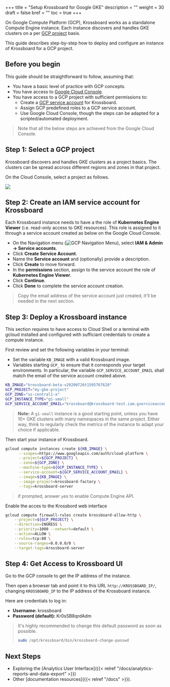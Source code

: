 +++
title = "Setup Krossboard for Google GKE"
description = ""
weight = 30
draft = false
bref = ""
toc = true 
+++

On Google Compute Platform (GCP), Krossboard works as a standalone Compute Engine instance.
Each instance discovers and handles GKE clusters on a per [GCP project](https://cloud.google.com/resource-manager/docs/creating-managing-projects) basis. 

This guide describes step-by-step how to deploy and configure an instance of Krossboard for a GCP project. 

## Before you begin
This guide should be straightforward to follow, assuming that:

* You have a basic level of practice with GCP concepts.
* You have access to [Google Cloud Console](https://console.cloud.google.com/).
* You have access to a GCP project with sufficient permissions to:
  * Create a [GCP service account](https://cloud.google.com/iam/docs/understanding-service-accounts) for Krossboard.
  * Assign GCP predefined roles to a GCP service account.
  * Use Google Cloud Console, though the steps can be adapted for a scripted/automated deployment.

> Note that all the below steps are achieved from the Google Cloud Console.

## Step 1: Select a GCP project
Krossboard discovers and handles GKE clusters as a project basics. The clusters can be spread accross different regions and zones in that project.

 On the Cloud Console, select a project as follows.

 ![](/images/docs/gcp-select-project.png)


## Step 2: Create an IAM service account for Krossboard
Each Krossboard instance needs to have a the role of **Kubernetes Engine Viewer** (i.e. read-only access to GKE resources).
This role is assigned to it through a service account created as below on the Google Cloud Console.

* On the Navigation menu (![GCP Navigation Menu](/images/docs/gcp-nagivation-menu.png)), select **IAM & Admin -> Service accounts**.
* Click **Create Service Account**.
* Name the **Service account** and (optionally) provide a description.
* Click **Create** to move forward.
* In the **permissions** section, assign to the service account the role of **Kubernetes Engine Viewer**.
* Click **Continue**.
* Click **Done** to complete the service account creation.

> Copy the email address of the service account just created, it'll be needed in the next section.

## Step 3: Deploy a Krossboard instance

This section requires to have access to Cloud Shell or a terminal with gcloud installed and configured with sufficiant credentials to create a compute instance.

First review and set the following variables in your terminal: 
  * Set the variable `KB_IMAGE` with a valid Krossboard image.
  * Variables starting `GCP_`  to ensure that it corresponds your target environments. In particular, the variable `GCP_SERVICE_ACCOUNT_EMAIL` shall match the email of the service account created above.

```bash
KB_IMAGE="krossboard-beta-v20200726t1595767620"
GCP_PROJECT="my-gke-project"
GCP_ZONE="us-central1-a"
GCP_INSTANCE_TYPE="g1-small"  
GCP_SERVICE_ACCOUNT_EMAIL="krossboard@krossboard-test.iam.gserviceaccount.com"
```

> **Note:** A `g1-small` instance is a good starting point, unless you have 10+ GKE clusters with many namespaces in the same project. Either way, think to regularly check the metrics of the instance to adapt your choice if applicable.


Then start your instance of Krossboard.

```bash
gcloud compute instances create ${KB_IMAGE} \
      --scopes=https://www.googleapis.com/auth/cloud-platform \
      --project=${GCP_PROJECT} \
      --zone=${GCP_ZONE} \
      --machine-type=${GCP_INSTANCE_TYPE} \
      --service-account=${GCP_SERVICE_ACCOUNT_EMAIL} \
      --image=${KB_IMAGE} \
      --image-project=krossboard-factory \
      --tags=krossboard-server
```

> if prompted, answer `y`es to enable Compute Engine API.

Enable the acces to the Krossbord web interface

```bash
gcloud compute firewall-rules create krossboard-allow-http \
    --project=${GCP_PROJECT} \
    --direction=INGRESS \
    --priority=1000 --network=default \
    --action=ALLOW \
    --rules=tcp:80 \
    --source-ranges=0.0.0.0/0 \
    --target-tags=krossboard-server
```


## Step 4: Get Access to Krossboard UI
Go to the GCP console to get the IP address of the instance. 

Then open a browser tab and point it to this URL `http://KROSSBOARD_IP/`, changing `KROSSBOARD_IP` to the IP address of the Krossboard instance.

Here are credentials to log in:

* **Username:** krossboard
* **Password (default):** Kr0sSB8qrdAdm

> It's highly recommended to change this default password as soon as possible. 
> ```bash
> sudo /opt/krossboard/bin/krossboard-change-passwd
> ```

## Next Steps
* Exploring the [Analytics User Interface]({{< relref "/docs/analytics-reports-and-data-export" >}})
* Other [documentation resources]({{< relref "/docs" >}}).
